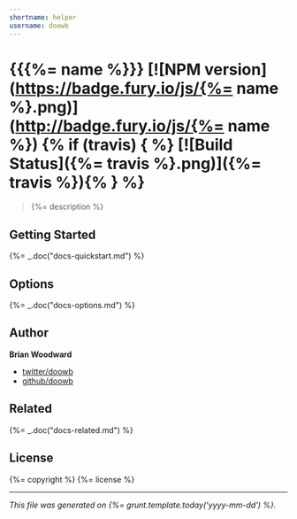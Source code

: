 ```yaml
---
shortname: helper
username: doowb
---
```

# {{{%= name %}}} [![NPM version](https://badge.fury.io/js/{%= name %}.png)](http://badge.fury.io/js/{%= name %}) {% if (travis) { %} [![Build Status]({%= travis %}.png)]({%= travis %}){% } %}

> {%= description %}

## Getting Started
{%= _.doc("docs-quickstart.md") %}

## Options
{%= _.doc("docs-options.md") %}

## Author

**Brian Woodward**

+ [twitter/doowb](https://twitter.com/doowb)
+ [github/doowb](http://github.com/doowb)

## Related
{%= _.doc("docs-related.md") %}

## License
{%= copyright %}
{%= license %}

***

_This file was generated on {%= grunt.template.today('yyyy-mm-dd') %}._
